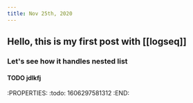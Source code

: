 ```yaml
---
title: Nov 25th, 2020
---
```


## Hello, this is my first post with [[logseq]]
### Let's see how it handles nested list
#### TODO jdlkfj
:PROPERTIES:
:todo: 1606297581312
:END:
####
####
